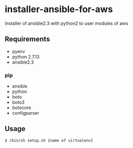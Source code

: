 # installer-ansible-for-aws
Installer of ansible2.3 with python2 to user modules of aws

## Requirements
- pyenv
- python 2.7.13
- ansible2.3

### pip
- ansible
- python
- boto
- boto3
- botocore
- configparser


## Usage

```
$ /bin/sh setup.sh {name of virtualenv}
```
